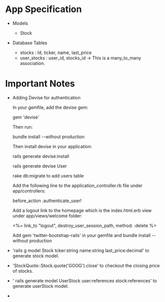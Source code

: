 

# App Specification

* Models

  * Stock

* Database Tables
  
  * stocks : Id, ticker, name, last_price
  * user_stocks : user_id, stocks_id -> This is a many_to_many association.

# Important Notes

* Adding Devise for authentication
   
    In your gemfile, add the devise gem:

    gem 'devise'

    Then run:
    
    bundle install --without production
    
    Then install devise in your application:
    
    rails generate devise:install
    
    rails generate devise User
    
    rake db:migrate to add users table
    
    Add the following line to the application_controller.rb file under app/controllers:
    
    before_action :authenticate_user!
    
    Add a logout link to the homepage which is the index.html.erb view under app/views/welcome folder:
    
    <%= link_to "logout", destroy_user_session_path, method: :delete %>
    
    Add gem 'twitter-bootstrap-rails' in your gemfile and bundle install --without production
    
* 'rails g model Stock tcker:string name:string last_price:decimal' to generate stock model.
* 'StockQuote::Stock.quote('GOOG').close' to checkout the closing price of stocks.
* ' rails generate model UserStock user:references stock:references' to generate userStock model.
* 